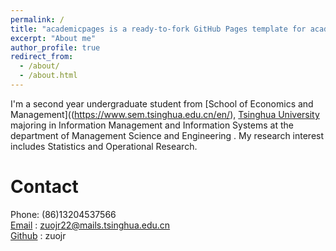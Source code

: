 ```yaml
---
permalink: /
title: "academicpages is a ready-to-fork GitHub Pages template for academic personal websites"
excerpt: "About me"
author_profile: true
redirect_from: 
  - /about/
  - /about.html
---
```


I'm a second year undergraduate student from [School of Economics and Management]((https://www.sem.tsinghua.edu.cn/en/), [Tsinghua University](https://www.tsinghua.edu.cn/en/) majoring in Information Management and Information Systems at the department of Management Science and Engineering . My research interest includes Statistics and Operational Research.

Contact
======
Phone: (86)13204537566<br/>
[Email](mailto:zuojr22@mails.tsinghua.edu.cn) : zuojr22@mails.tsinghua.edu.cn<br/>
[Github](https://github.com/zuojr) : zuojr<br/>

